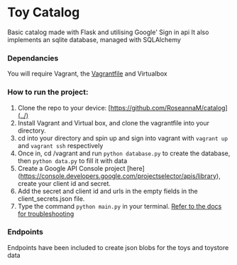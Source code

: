 # Toy Catalog
Basic catalog made with Flask and utilising Google' Sign in api 
It also implements an sqlite database, managed with SQLAlchemy
### Dependancies
You will require Vagrant, the [Vagrantfile](https://github.com/udacity/fullstack-nanodegree-vm/blob/master/vagrant/Vagrantfile) and Virtualbox
### How to run the project:
1. Clone the repo to your device: [https://github.com/RoseannaM/catalog](../)
1. Install Vagrant and Virtual box, and clone the vagrantfile into your directory.
2. cd into your directory and spin up and sign into vagrant with  ```vagrant up``` and ```vagrant ssh``` respectively
3. Once in, cd /vagrant and run ```python database.py``` to create the database, then ```python data.py``` to fill it with data
1. Create a Google API Console project [here] (https://console.developers.google.com/projectselector/apis/library), create your client id and secret. 
3. Add the secret and client id and urls in the empty fields in the client_secrets.json file.
4. Type the command ```python main.py``` in your terminal.
[Refer to the docs for troubleshooting](https://developers.google.com/identity/sign-in/web/devconsole-project)

### Endpoints
Endpoints have been included to create json blobs for the toys and toystore data
